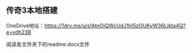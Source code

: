 ## 传奇3本地搭建
OneDrive地址：https://1drv.ms/u/s!AtnOiQWcUdJ1hI5zOUKyW36Ljkta4Q?e=vdh23B

阅读各文件夹下的readme.docx文件